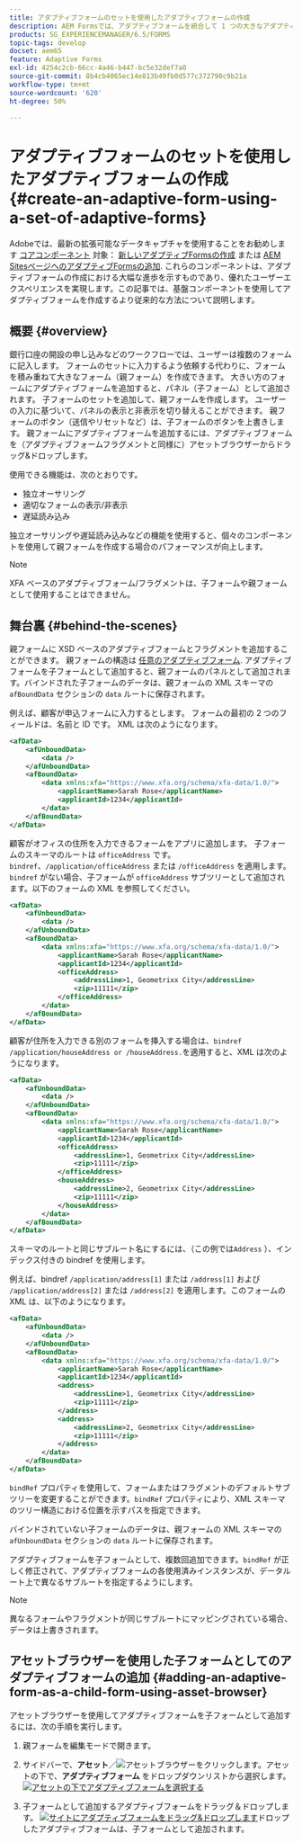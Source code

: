 ```yaml
---
title: アダプティブフォームのセットを使用したアダプティブフォームの作成
description: AEM Formsでは、アダプティブフォームを統合して 1 つの大きなアダプティブフォームを作成し、その機能を理解します。
products: SG_EXPERIENCEMANAGER/6.5/FORMS
topic-tags: develop
docset: aem65
feature: Adaptive Forms
exl-id: 4254c2cb-66cc-4a46-b447-bc5e32def7a0
source-git-commit: 8b4cb4065ec14e813b49fb0d577c372790c9b21a
workflow-type: tm+mt
source-wordcount: '620'
ht-degree: 50%

---
```


# アダプティブフォームのセットを使用したアダプティブフォームの作成{#create-an-adaptive-form-using-a-set-of-adaptive-forms}

<span class="preview"> Adobeでは、最新の拡張可能なデータキャプチャを使用することをお勧めします [コアコンポーネント](https://experienceleague.adobe.com/docs/experience-manager-core-components/using/adaptive-forms/introduction.html?lang=ja) 対象： [新しいアダプティブFormsの作成](/help/forms/using/create-an-adaptive-form-core-components.md) または [AEM SitesページへのアダプティブFormsの追加](/help/forms/using/create-or-add-an-adaptive-form-to-aem-sites-page.md). これらのコンポーネントは、アダプティブフォームの作成における大幅な進歩を示すものであり、優れたユーザーエクスペリエンスを実現します。この記事では、基盤コンポーネントを使用してアダプティブフォームを作成するより従来的な方法について説明します。</span>

## 概要 {#overview}

銀行口座の開設の申し込みなどのワークフローでは、ユーザーは複数のフォームに記入します。 フォームのセットに入力するよう依頼する代わりに、フォームを積み重ねて大きなフォーム（親フォーム）を作成できます。 大きい方のフォームにアダプティブフォームを追加すると、パネル（子フォーム）として追加されます。 子フォームのセットを追加して、親フォームを作成します。 ユーザーの入力に基づいて、パネルの表示と非表示を切り替えることができます。 親フォームのボタン（送信やリセットなど）は、子フォームのボタンを上書きします。 親フォームにアダプティブフォームを追加するには、アダプティブフォームを（アダプティブフォームフラグメントと同様に）アセットブラウザーからドラッグ&amp;ドロップします。

使用できる機能は、次のとおりです。

* 独立オーサリング
* 適切なフォームの表示/非表示
* 遅延読み込み

独立オーサリングや遅延読み込みなどの機能を使用すると、個々のコンポーネントを使用して親フォームを作成する場合のパフォーマンスが向上します。

>[!NOTE]
>
>XFA ベースのアダプティブフォーム/フラグメントは、子フォームや親フォームとして使用することはできません。

## 舞台裏 {#behind-the-scenes}

親フォームに XSD ベースのアダプティブフォームとフラグメントを追加することができます。 親フォームの構造は [任意のアダプティブフォーム](../../forms/using/prepopulate-adaptive-form-fields.md). アダプティブフォームを子フォームとして追加すると、親フォームのパネルとして追加されます。バインドされた子フォームのデータは、親フォームの XML スキーマの `afBoundData` セクションの `data` ルートに保存されます。

例えば、顧客が申込フォームに入力するとします。 フォームの最初の 2 つのフィールドは、名前と ID です。 XML は次のようになります。

```xml
<afData>
    <afUnboundData>
        <data />
    </afUnboundData>
    <afBoundData>
        <data xmlns:xfa="https://www.xfa.org/schema/xfa-data/1.0/">
            <applicantName>Sarah Rose</applicantName>
            <applicantId>1234</applicantId>
        </data>
    </afBoundData>
</afData>
```

顧客がオフィスの住所を入力できるフォームをアプリに追加します。 子フォームのスキーマのルートは `officeAddress` です。`bindref`、`/application/officeAddress` または `/officeAddress` を適用します。`bindref` がない場合、子フォームが `officeAddress` サブツリーとして追加されます。以下のフォームの XML を参照してください。

```xml
<afData>
    <afUnboundData>
        <data />
    </afUnboundData>
    <afBoundData>
        <data xmlns:xfa="https://www.xfa.org/schema/xfa-data/1.0/">
            <applicantName>Sarah Rose</applicantName>
            <applicantId>1234</applicantId>
            <officeAddress>
                <addressLine>1, Geometrixx City</addressLine>
                <zip>11111</zip>
            </officeAddress>
        </data>
    </afBoundData>
</afData>
```

顧客が住所を入力できる別のフォームを挿入する場合は、`bindref` `/application/houseAddress or /houseAddress.`を適用すると、XML は次のようになります。

```xml
<afData>
    <afUnboundData>
        <data />
    </afUnboundData>
    <afBoundData>
        <data xmlns:xfa="https://www.xfa.org/schema/xfa-data/1.0/">
            <applicantName>Sarah Rose</applicantName>
            <applicantId>1234</applicantId>
            <officeAddress>
                <addressLine>1, Geometrixx City</addressLine>
                <zip>11111</zip>
            </officeAddress>
            <houseAddress>
                <addressLine>2, Geometrixx City</addressLine>
                <zip>11111</zip>
            </houseAddress>
        </data>
    </afBoundData>
</afData>
```

スキーマのルートと同じサブルート名にするには、（この例では`Address` ）、インデックス付きの bindref を使用します。

例えば、bindref `/application/address[1]` または `/address[1]` および `/application/address[2]` または `/address[2]` を適用します。このフォームの XML は、以下のようになります。

```xml
<afData>
    <afUnboundData>
        <data />
    </afUnboundData>
    <afBoundData>
        <data xmlns:xfa="https://www.xfa.org/schema/xfa-data/1.0/">
            <applicantName>Sarah Rose</applicantName>
            <applicantId>1234</applicantId>
            <address>
                <addressLine>1, Geometrixx City</addressLine>
                <zip>11111</zip>
            </address>
            <address>
                <addressLine>2, Geometrixx City</addressLine>
                <zip>11111</zip>
            </address>
        </data>
    </afBoundData>
</afData>
```

`bindRef` プロパティを使用して、フォームまたはフラグメントのデフォルトサブツリーを変更することができます。`bindRef` プロパティにより、XML スキーマのツリー構造における位置を示すパスを指定できます。

バインドされていない子フォームのデータは、親フォームの XML スキーマの `afUnboundData` セクションの `data` ルートに保存されます。

アダプティブフォームを子フォームとして、複数回追加できます。`bindRef` が正しく修正されて、アダプティブフォームの各使用済みインスタンスが、データルート上で異なるサブルートを指定するようにします。

>[!NOTE]
>
>異なるフォームやフラグメントが同じサブルートにマッピングされている場合、データは上書きされます。

## アセットブラウザーを使用した子フォームとしてのアダプティブフォームの追加 {#adding-an-adaptive-form-as-a-child-form-using-asset-browser}

アセットブラウザーを使用してアダプティブフォームを子フォームとして追加するには、次の手順を実行します。

1. 親フォームを編集モードで開きます。
1. サイドバーで、**アセット**／![アセットブラウザー](assets/assets-browser.png)をクリックします。アセットの下で、**アダプティブフォーム** をドロップダウンリストから選択します。
   [![アセットの下でアダプティブフォームを選択する](assets/asset.png)](assets/asset-1.png)

1. 子フォームとして追加するアダプティブフォームをドラッグ＆ドロップします。
   [![サイトにアダプティブフォームをドラッグ&amp;ドロップします](assets/drag-drop.png)](assets/drag-drop-1.png)ドロップしたアダプティブフォームは、子フォームとして追加されます。
